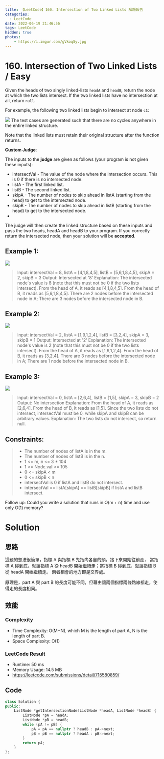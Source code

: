 ```yaml
---
title: 【LeetCode】160. Intersection of Two Linked Lists 解題報告
categories:
  - LeetCode
date: 2022-06-19 21:46:56
tags: LeetCode
hidden: true
photos:
    - https://i.imgur.com/gVkoqSy.jpg
---
```

 
# 160. Intersection of Two Linked Lists / Easy

Given the heads of two singly linked-lists `headA` and `headB`, return the node at which the two lists intersect. If the two linked lists have no intersection at all, return `null`.

For example, the following two linked lists begin to intersect at node `c1`:

![](https://assets.leetcode.com/uploads/2021/03/05/160_statement.png)
The test cases are generated such that there are no cycles anywhere in the entire linked structure.

Note that the linked lists must retain their original structure after the function returns.

**Custom Judge**:

The inputs to the **judge** are given as follows (your program is not given these inputs):
- intersectVal - The value of the node where the intersection occurs. This is 0 if there is no intersected node.
- listA - The first linked list.
- listB - The second linked list.
- skipA - The number of nodes to skip ahead in listA (starting from the head) to get to the intersected node.
- skipB - The number of nodes to skip ahead in listB (starting from the head) to get to the intersected node.
- 
The judge will then create the linked structure based on these inputs and pass the two heads, headA and headB to your program. If you correctly return the intersected node, then your solution will be **accepted**.

<!-- more --> 

## Example 1:
![](https://assets.leetcode.com/uploads/2021/03/05/160_example_1_1.png)
> Input: intersectVal = 8, listA = [4,1,8,4,5], listB = [5,6,1,8,4,5], skipA = 2, skipB = 3
> Output: Intersected at '8'
> Explanation: The intersected node's value is 8 (note that this must not be 0 if the two lists intersect).
> From the head of A, it reads as [4,1,8,4,5]. From the head of B, it reads as [5,6,1,8,4,5]. There are 2 nodes before the intersected node in A; There are 3 nodes before the intersected node in B.

## Example 2:
![](https://assets.leetcode.com/uploads/2021/03/05/160_example_2.png)
> Input: intersectVal = 2, listA = [1,9,1,2,4], listB = [3,2,4], skipA = 3, skipB = 1
> Output: Intersected at '2'
> Explanation: The intersected node's value is 2 (note that this must not be 0 if the two lists intersect).
> From the head of A, it reads as [1,9,1,2,4]. From the head of B, it reads as [3,2,4]. There are 3 nodes before the intersected node in A; There are 1 node before the intersected node in B.

## Example 3:
![](https://assets.leetcode.com/uploads/2021/03/05/160_example_3.png)
> Input: intersectVal = 0, listA = [2,6,4], listB = [1,5], skipA = 3, skipB = 2
> Output: No intersection
> Explanation: From the head of A, it reads as [2,6,4]. From the head of B, it reads as [1,5]. Since the two lists do not intersect, intersectVal must be 0, while skipA and skipB can be arbitrary values.
> Explanation: The two lists do not intersect, so return null.

## Constraints:
> - The number of nodes of listA is in the m.
> - The number of nodes of listB is in the n.
> - 1 <= m, n <= 3 * 104
> - 1 <= Node.val <= 105
> - 0 <= skipA < m
> - 0 <= skipB < n
> - intersectVal is 0 if listA and listB do not intersect.
> - intersectVal == listA[skipA] == listB[skipB] if listA and listB intersect.

Follow up: Could you write a solution that runs in O(m + n) time and use only O(1) memory?

# Solution
## 思路
這題的想法很簡單，指標 A 與指標 B 先指向各自的頭，接下來開始往前走，
當指標 A 碰到底，就讓指標 A 從 headB 開始繼續走；當指標 B 碰到底，就讓指標 B 從 headA 開始繼續走。
兩者相會的地方即是交界處。

原理是，part A 與 part B 的長度可能不同，但藉由讓兩個指標兩條路線都走，使得走的長度相同。

## 效能

### Complexity 
- Time Complexity: O(M+N), which M is the length of part A, N is the length of part B.
- Space Complexity: O(1)

### LeetCode Result

- Runtime: 50 ms
- Memory Usage: 14.5 MB 
- https://leetcode.com/submissions/detail/715580859/

## Code
```cpp
class Solution {
public:
    ListNode *getIntersectionNode(ListNode *headA, ListNode *headB) {
        ListNode *pA = headA;
        ListNode *pB = headB;
        while (pA != pB) {
            pA = pA == nullptr ? headB : pA->next;
            pB = pB == nullptr ? headA : pB->next;
        }
        return pA;
    }
};
```